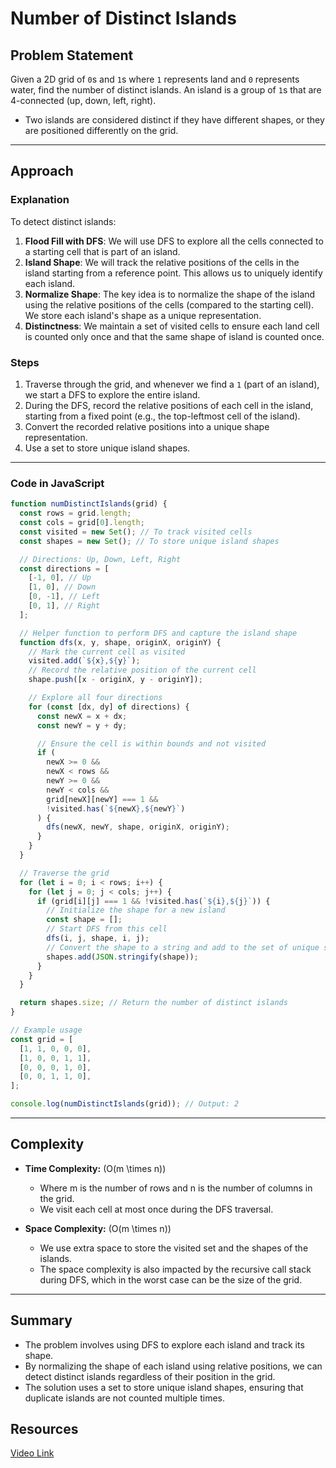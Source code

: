 # Number of Distinct Islands

## Problem Statement

Given a 2D grid of `0`s and `1`s where `1` represents land and `0` represents water, find the number of distinct islands. An island is a group of `1`s that are 4-connected (up, down, left, right).

- Two islands are considered distinct if they have different shapes, or they are positioned differently on the grid.

---

## Approach

### Explanation

To detect distinct islands:

1. **Flood Fill with DFS**: We will use DFS to explore all the cells connected to a starting cell that is part of an island.
2. **Island Shape**: We will track the relative positions of the cells in the island starting from a reference point. This allows us to uniquely identify each island.
3. **Normalize Shape**: The key idea is to normalize the shape of the island using the relative positions of the cells (compared to the starting cell). We store each island's shape as a unique representation.
4. **Distinctness**: We maintain a set of visited cells to ensure each land cell is counted only once and that the same shape of island is counted once.

### Steps

1. Traverse through the grid, and whenever we find a `1` (part of an island), we start a DFS to explore the entire island.
2. During the DFS, record the relative positions of each cell in the island, starting from a fixed point (e.g., the top-leftmost cell of the island).
3. Convert the recorded relative positions into a unique shape representation.
4. Use a set to store unique island shapes.

---

### Code in JavaScript

```javascript
function numDistinctIslands(grid) {
  const rows = grid.length;
  const cols = grid[0].length;
  const visited = new Set(); // To track visited cells
  const shapes = new Set(); // To store unique island shapes

  // Directions: Up, Down, Left, Right
  const directions = [
    [-1, 0], // Up
    [1, 0], // Down
    [0, -1], // Left
    [0, 1], // Right
  ];

  // Helper function to perform DFS and capture the island shape
  function dfs(x, y, shape, originX, originY) {
    // Mark the current cell as visited
    visited.add(`${x},${y}`);
    // Record the relative position of the current cell
    shape.push([x - originX, y - originY]);

    // Explore all four directions
    for (const [dx, dy] of directions) {
      const newX = x + dx;
      const newY = y + dy;

      // Ensure the cell is within bounds and not visited
      if (
        newX >= 0 &&
        newX < rows &&
        newY >= 0 &&
        newY < cols &&
        grid[newX][newY] === 1 &&
        !visited.has(`${newX},${newY}`)
      ) {
        dfs(newX, newY, shape, originX, originY);
      }
    }
  }

  // Traverse the grid
  for (let i = 0; i < rows; i++) {
    for (let j = 0; j < cols; j++) {
      if (grid[i][j] === 1 && !visited.has(`${i},${j}`)) {
        // Initialize the shape for a new island
        const shape = [];
        // Start DFS from this cell
        dfs(i, j, shape, i, j);
        // Convert the shape to a string and add to the set of unique shapes
        shapes.add(JSON.stringify(shape));
      }
    }
  }

  return shapes.size; // Return the number of distinct islands
}

// Example usage
const grid = [
  [1, 1, 0, 0, 0],
  [1, 0, 0, 1, 1],
  [0, 0, 0, 1, 0],
  [0, 0, 1, 1, 0],
];

console.log(numDistinctIslands(grid)); // Output: 2
```

---

## Complexity

- **Time Complexity:** \(O(m \times n)\)

  - Where m is the number of rows and n is the number of columns in the grid.
  - We visit each cell at most once during the DFS traversal.

- **Space Complexity:** \(O(m \times n)\)

  - We use extra space to store the visited set and the shapes of the islands.
  - The space complexity is also impacted by the recursive call stack during DFS, which in the worst case can be the size of the grid.

---

## Summary

- The problem involves using DFS to explore each island and track its shape.
- By normalizing the shape of each island using relative positions, we can detect distinct islands regardless of their position in the grid.
- The solution uses a set to store unique island shapes, ensuring that duplicate islands are not counted multiple times.

## Resources

[Video Link](https://www.youtube.com/watch?v=7zmgQSJghpo&list=PLgUwDviBIf0oE3gA41TKO2H5bHpPd7fzn&index=16&ab_channel=takeUforward)
